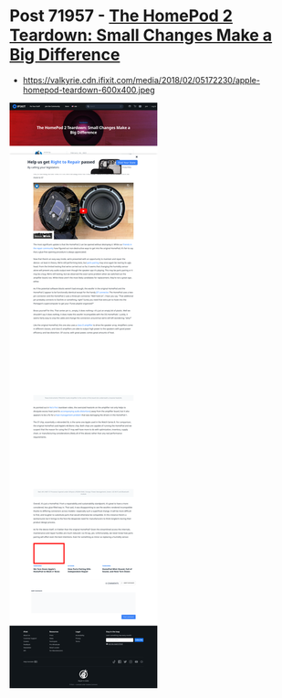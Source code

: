 # Post 71957 - [The HomePod 2 Teardown: Small Changes Make a Big Difference](https://www.ifixit.com/News/71957/the-homepod-2-teardown-small-changes-make-a-big-difference)

- https://valkyrie.cdn.ifixit.com/media/2018/02/05172230/apple-homepod-teardown-600x400.jpeg

![screencap](screenshots/089f2475-bd95-42cb-87d9-1bedfd597811.png)
